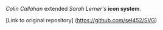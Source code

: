 _Colin Callahan_ extended _Sarah Lerner's_ **icon system**.

[Link to original repository] (https://github.com/sel452/SVG)
